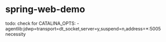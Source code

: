 # spring-web-demo
todo: check for CATALINA_OPTS: -agentlib:jdwp=transport=dt_socket,server=y,suspend=n,address=*:5005 necessity